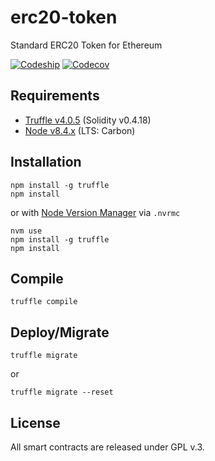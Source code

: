 erc20-token
======================

Standard ERC20 Token for Ethereum

 [![Codeship](https://img.shields.io/codeship/4e9b1340-f154-0135-8af2-7219ba57398c/master.svg?style=flat-square)](https://app.codeship.com/projects/271310) [![Codecov](https://img.shields.io/codecov/c/github/supergithubo/erc20-token/master.svg?style=flat-square)](https://codecov.io/gh/supergithubo/erc20-token)

## Requirements

- [Truffle v4.0.5](https://github.com/trufflesuite/truffle) (Solidity v0.4.18)
- [Node v8.4.x](https://nodejs.org/en/blog/release/v8.9.4/) (LTS: Carbon)

## Installation

```
npm install -g truffle
npm install
```

or with [Node Version Manager](https://github.com/creationix/nvm) via `.nvrmc`

```
nvm use
npm install -g truffle
npm install
```

## Compile
```
truffle compile
```

## Deploy/Migrate

```
truffle migrate
```
or
```
truffle migrate --reset
```

## License

All smart contracts are released under GPL v.3.
